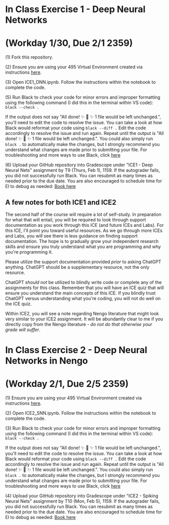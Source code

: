 # In Class Exercise 1 - Deep Neural Networks  
# (Workday 1/30, Due 2/1 2359)

(1) Fork this repository.

(2) Ensure you are using your 495 Virtual Environment created via instructions [here](https://github.com/kaitlin-fair/495venv_setup). 

(3) Open ICE1_DNN.ipynb. Follow the instructions within the notebook to complete the code. 

(5) Run Black to check your code for minor errors and improper formatting using the following command (I did this in the terminal within VS code): `black --check .`   

If the output does not say "All done! ✨ 🍰 ✨ 1 file would be left unchanged.", you'll need to edit the code to resolve the issue. You can take a look at how Black would reformat your code using `black --diff .` Edit the code accordingly to resolve the issue and run again. Repeat until the output is "All done! ✨ 🍰 ✨ 1 file would be left unchanged.". You could also simply run `black .` to automatically make the changes, but I strongly recommend you understand what changes are made prior to submitting your file. For troubleshooting and more ways to use Black, click [here](https://black.readthedocs.io/en/stable/usage_and_configuration/the_basics.html)

(6) Upload your GitHub repository into Gradescope under "ICE1 - Deep Neural Nets" assignment by T9 (Thurs, Feb 1), 1159. If the autograder fails, you did not successfully run Black. You can resubmit as many times as needed prior to the due date. You are also encouraged to schedule time for EI to debug as needed: [Book here](https://outlook.office.com/bookwithme/user/94f514961fa3476ab9598d4a2173d076@afacademy.af.edu?anonymous&ep=plink)

## A few notes for both ICE1 and ICE2
The second half of the course will require a lot of self-study. In preparation for what that will entail, you will be required to look through support documentation as you work through this ICE (and future ICEs and Labs). For this ICE, I'll point you toward useful resources. As we go through more ICEs and Labs, you will see there is less guidance on finding support documentation. The hope is to gradually grow your independent research skills and ensure you truly understand what you are programming and why you're programming it.  

Please utilize the support documentation provided _prior_ to asking ChatGPT anything. ChatGPT should be a supplementary resource, not the only resource.  

ChatGPT _should not_ be utilized to blindly write code or complete any of the assignments for this class. Remember that you will have an ICE quiz that will ensure you understand the main concepts of this ICE. If you blindly trust ChatGPT versus understanding what you're coding, you will not do well on the ICE quiz.  

Within ICE2, you will see a note regarding Nengo literature that might look very similar to your ICE2 assignment. It will be abundantly clear to me if you directly copy from the Nengo literature - _do not do that otherwise your grade will suffer_.  

# In Class Exercise 2 - Deep Neural Networks in Nengo  
# (Workday 2/1, Due 2/5 2359)

(1) Ensure you are using your 495 Virtual Environment created via instructions [here](https://github.com/kaitlin-fair/495venv_setup). 

(2) Open ICE2_SNN.ipynb. Follow the instructions within the notebook to complete the code. 

(3) Run Black to check your code for minor errors and improper formatting using the following command (I did this in the terminal within VS code): `black --check .`   

If the output does not say "All done! ✨ 🍰 ✨ 1 file would be left unchanged.", you'll need to edit the code to resolve the issue. You can take a look at how Black would reformat your code using `black --diff .` Edit the code accordingly to resolve the issue and run again. Repeat until the output is "All done! ✨ 🍰 ✨ 1 file would be left unchanged.". You could also simply run `black .` to automatically make the changes, but I strongly recommend you understand what changes are made prior to submitting your file. For troubleshooting and more ways to use Black, click [here](https://black.readthedocs.io/en/stable/usage_and_configuration/the_basics.html)

(4) Upload your GitHub repository into Gradescope under "ICE2 - Spiking Neural Nets" assignment by T10 (Mon, Feb 5), 1159. If the autograder fails, you did not successfully run Black. You can resubmit as many times as needed prior to the due date. You are also encouraged to schedule time for EI to debug as needed: [Book here](https://outlook.office.com/bookwithme/user/94f514961fa3476ab9598d4a2173d076@afacademy.af.edu?anonymous&ep=plink)
